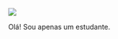 <img src="https://img.shields.io/static/v1?label=Overview&message=Patrick%20Pablo&color=00a2ff&style=for-the-badge&logo=GitHub">
  <p>
Olá! Sou apenas um estudante.
  </p>
